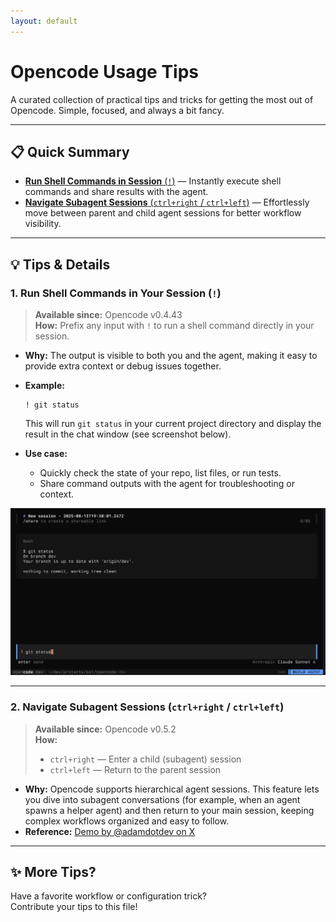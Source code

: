 ```yaml
---
layout: default
---
```


# Opencode Usage Tips

A curated collection of practical tips and tricks for getting the most out of Opencode. Simple, focused, and always a bit fancy.

---

## 📋 Quick Summary

- [**Run Shell Commands in Session** (`!`)](#1-run-shell-commands-in-your-session-) — Instantly execute shell commands and share results with the agent.
- [**Navigate Subagent Sessions** (`ctrl+right` / `ctrl+left`)](#2-navigate-subagent-sessions-ctrlright--ctrlleft) — Effortlessly move between parent and child agent sessions for better workflow visibility.

---

## 💡 Tips & Details

### 1. Run Shell Commands in Your Session (`!`)

> **Available since:** Opencode v0.4.43  
> **How:** Prefix any input with `!` to run a shell command directly in your session.

- **Why:** The output is visible to both you and the agent, making it easy to provide extra context or debug issues together.
- **Example:**  
  ```shell
  ! git status
  ```
  This will run `git status` in your current project directory and display the result in the chat window (see screenshot below).

- **Use case:**  
  - Quickly check the state of your repo, list files, or run tests.
  - Share command outputs with the agent for troubleshooting or context.

<img src="./images/opencode-shell-command-example.png" width="800">

---

### 2. Navigate Subagent Sessions (`ctrl+right` / `ctrl+left`)

> **Available since:** Opencode v0.5.2  
> **How:**  
> - `ctrl+right` — Enter a child (subagent) session  
> - `ctrl+left` — Return to the parent session

- **Why:** Opencode supports hierarchical agent sessions. This feature lets you dive into subagent conversations (for example, when an agent spawns a helper agent) and then return to your main session, keeping complex workflows organized and easy to follow.
- **Reference:** [Demo by @adamdotdev on X](https://x.com/adamdotdev/status/1956415444706799786)

---

## ✨ More Tips?

Have a favorite workflow or configuration trick?  
Contribute your tips to this file!

